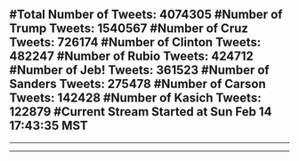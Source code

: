 #Total Number of Tweets: 4074305 
#Number of Trump Tweets: 1540567
#Number of Cruz Tweets: 726174
#Number of Clinton Tweets: 482247
#Number of Rubio Tweets: 424712
#Number of Jeb! Tweets: 361523
#Number of Sanders Tweets: 275478
#Number of Carson Tweets: 142428
#Number of Kasich Tweets: 122879
#Current Stream Started at Sun Feb 14 17:43:35 MST
---
---
---
